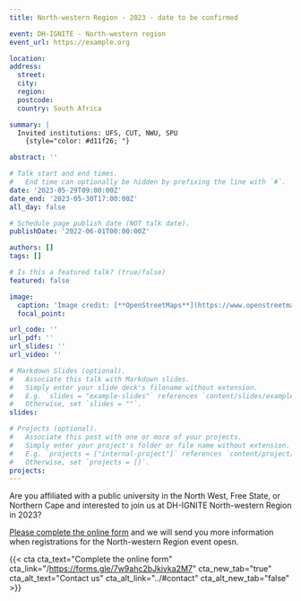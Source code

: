 ```yaml
---
title: North-western Region - 2023 - date to be confirmed

event: DH-IGNITE - North-western region
event_url: https://example.org

location: 
address:
  street: 
  city: 
  region: 
  postcode: 
  country: South Africa

summary: |
  Invited institutions: UFS, CUT, NWU, SPU
    {style="color: #d11f26; "} 

abstract: ''

# Talk start and end times.
#   End time can optionally be hidden by prefixing the line with `#`.
date: '2023-05-29T09:00:00Z'
date_end: '2023-05-30T17:00:00Z'
all_day: false

# Schedule page publish date (NOT talk date).
publishDate: '2022-06-01T00:00:00Z'

authors: []
tags: []

# Is this a featured talk? (true/false)
featured: false

image:
  caption: 'Image credit: [**OpenStreetMaps**](https://www.openstreetmap.org/#map=9/-29.3031/31.0254)'
  focal_point: 

url_code: ''
url_pdf: ''
url_slides: ''
url_video: ''

# Markdown Slides (optional).
#   Associate this talk with Markdown slides.
#   Simply enter your slide deck's filename without extension.
#   E.g. `slides = "example-slides"` references `content/slides/example-slides.md`.
#   Otherwise, set `slides = ""`.
slides:

# Projects (optional).
#   Associate this post with one or more of your projects.
#   Simply enter your project's folder or file name without extension.
#   E.g. `projects = ["internal-project"]` references `content/project/deep-learning/index.md`.
#   Otherwise, set `projects = []`.
projects:
---
```


Are you affiliated with a public university in the North West, Free State, or Northern Cape and interested to join us at DH-IGNITE North-western Region in 2023?

[Please complete the online form](https://forms.gle/7w9ahc2bJkivka2M7) and we will send you more information when registrations for the North-western Region event opesn.

{{< cta cta_text="Complete the online form" cta_link="/https://forms.gle/7w9ahc2bJkivka2M7" cta_new_tab="true" cta_alt_text="Contact us" cta_alt_link="../#contact" cta_alt_new_tab="false" >}}
